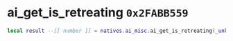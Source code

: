 # ai_get_is_retreating `0x2FABB559`

```lua
local result --[[ number ]] = natives.ai_misc.ai_get_is_retreating(_unk0 --[[ number ]])
```